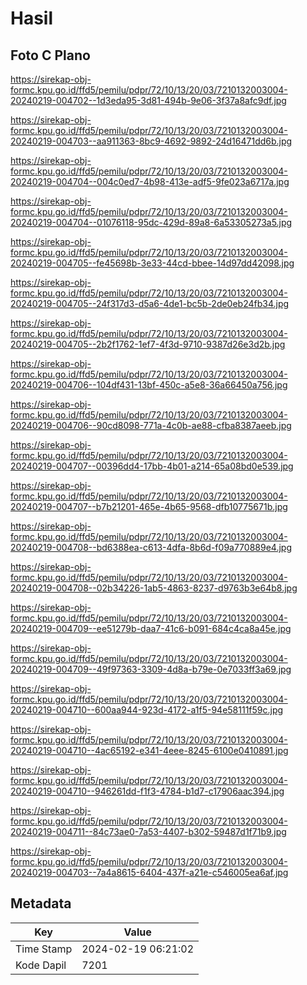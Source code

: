 # Hasil

## Foto C Plano

https://sirekap-obj-formc.kpu.go.id/ffd5/pemilu/pdpr/72/10/13/20/03/7210132003004-20240219-004702--1d3eda95-3d81-494b-9e06-3f37a8afc9df.jpg

https://sirekap-obj-formc.kpu.go.id/ffd5/pemilu/pdpr/72/10/13/20/03/7210132003004-20240219-004703--aa911363-8bc9-4692-9892-24d16471dd6b.jpg

https://sirekap-obj-formc.kpu.go.id/ffd5/pemilu/pdpr/72/10/13/20/03/7210132003004-20240219-004704--004c0ed7-4b98-413e-adf5-9fe023a6717a.jpg

https://sirekap-obj-formc.kpu.go.id/ffd5/pemilu/pdpr/72/10/13/20/03/7210132003004-20240219-004704--01076118-95dc-429d-89a8-6a53305273a5.jpg

https://sirekap-obj-formc.kpu.go.id/ffd5/pemilu/pdpr/72/10/13/20/03/7210132003004-20240219-004705--fe45698b-3e33-44cd-bbee-14d97dd42098.jpg

https://sirekap-obj-formc.kpu.go.id/ffd5/pemilu/pdpr/72/10/13/20/03/7210132003004-20240219-004705--24f317d3-d5a6-4de1-bc5b-2de0eb24fb34.jpg

https://sirekap-obj-formc.kpu.go.id/ffd5/pemilu/pdpr/72/10/13/20/03/7210132003004-20240219-004705--2b2f1762-1ef7-4f3d-9710-9387d26e3d2b.jpg

https://sirekap-obj-formc.kpu.go.id/ffd5/pemilu/pdpr/72/10/13/20/03/7210132003004-20240219-004706--104df431-13bf-450c-a5e8-36a66450a756.jpg

https://sirekap-obj-formc.kpu.go.id/ffd5/pemilu/pdpr/72/10/13/20/03/7210132003004-20240219-004706--90cd8098-771a-4c0b-ae88-cfba8387aeeb.jpg

https://sirekap-obj-formc.kpu.go.id/ffd5/pemilu/pdpr/72/10/13/20/03/7210132003004-20240219-004707--00396dd4-17bb-4b01-a214-65a08bd0e539.jpg

https://sirekap-obj-formc.kpu.go.id/ffd5/pemilu/pdpr/72/10/13/20/03/7210132003004-20240219-004707--b7b21201-465e-4b65-9568-dfb10775671b.jpg

https://sirekap-obj-formc.kpu.go.id/ffd5/pemilu/pdpr/72/10/13/20/03/7210132003004-20240219-004708--bd6388ea-c613-4dfa-8b6d-f09a770889e4.jpg

https://sirekap-obj-formc.kpu.go.id/ffd5/pemilu/pdpr/72/10/13/20/03/7210132003004-20240219-004708--02b34226-1ab5-4863-8237-d9763b3e64b8.jpg

https://sirekap-obj-formc.kpu.go.id/ffd5/pemilu/pdpr/72/10/13/20/03/7210132003004-20240219-004709--ee51279b-daa7-41c6-b091-684c4ca8a45e.jpg

https://sirekap-obj-formc.kpu.go.id/ffd5/pemilu/pdpr/72/10/13/20/03/7210132003004-20240219-004709--49f97363-3309-4d8a-b79e-0e7033ff3a69.jpg

https://sirekap-obj-formc.kpu.go.id/ffd5/pemilu/pdpr/72/10/13/20/03/7210132003004-20240219-004710--600aa944-923d-4172-a1f5-94e58111f59c.jpg

https://sirekap-obj-formc.kpu.go.id/ffd5/pemilu/pdpr/72/10/13/20/03/7210132003004-20240219-004710--4ac65192-e341-4eee-8245-6100e0410891.jpg

https://sirekap-obj-formc.kpu.go.id/ffd5/pemilu/pdpr/72/10/13/20/03/7210132003004-20240219-004710--946261dd-f1f3-4784-b1d7-c17906aac394.jpg

https://sirekap-obj-formc.kpu.go.id/ffd5/pemilu/pdpr/72/10/13/20/03/7210132003004-20240219-004711--84c73ae0-7a53-4407-b302-59487d1f71b9.jpg

https://sirekap-obj-formc.kpu.go.id/ffd5/pemilu/pdpr/72/10/13/20/03/7210132003004-20240219-004703--7a4a8615-6404-437f-a21e-c546005ea6af.jpg


## Metadata

| Key        | Value               |
| ---------- | ------------------- |
| Time Stamp | 2024-02-19 06:21:02 |
| Kode Dapil | 7201                |



